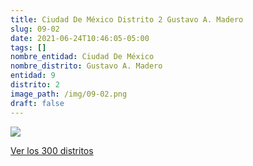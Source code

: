 ```yaml
---
title: Ciudad De México Distrito 2 Gustavo A. Madero
slug: 09-02
date: 2021-06-24T10:46:05-05:00
tags: []
nombre_entidad: Ciudad De México
nombre_distrito: Gustavo A. Madero
entidad: 9
distrito: 2
image_path: /img/09-02.png
draft: false
---
```


![](/img/09-02.png)

[Ver los 300 distritos](/docs/elecciones-2021)
